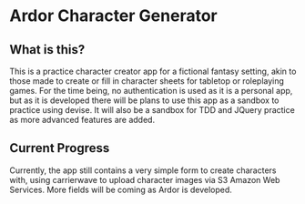 Ardor Character Generator
=========================

What is this?
-------------

This is a practice character creator app for a fictional fantasy setting, akin
to those made to create or fill in character sheets for tabletop or
roleplaying games. For the time being, no authentication is used as it is a
personal app, but as it is developed there will be plans to use this app as a
sandbox to practice using devise. It will also be a sandbox for TDD and JQuery
practice as more advanced features are added.

Current Progress
----------------

Currently, the app still contains a very simple form to create characters
with, using carrierwave to upload character images via S3 Amazon Web Services.
More fields will be coming as Ardor is developed.
